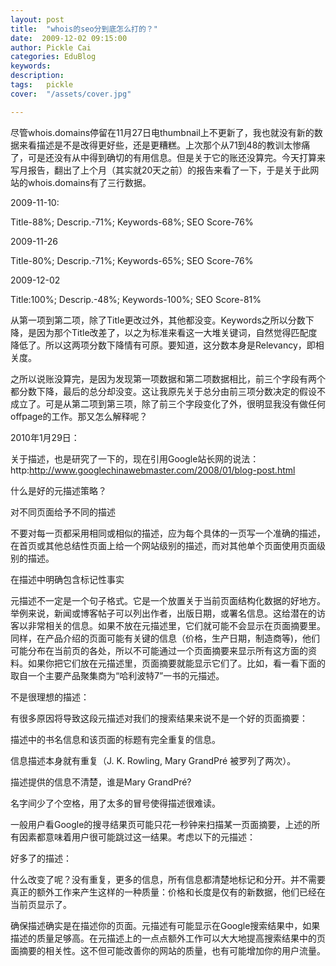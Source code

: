 ```yaml
---
layout: post  
title:  "whois的seo分到底怎么打的？"
date:  2009-12-02 09:15:00
author: Pickle Cai  
categories: EduBlog  
keywords: 
description:   
tags:	pickle   
cover:  "/assets/cover.jpg"  

---
```


尽管whois.domains停留在11月27日电thumbnail上不更新了，我也就没有新的数据来看描述是不是改得更好些，还是更糟糕。上次那个从71到48的教训太惨痛了，可是还没有从中得到确切的有用信息。但是关于它的账还没算完。今天打算来写月报告，翻出了上个月（其实就20天之前）的报告来看了一下，于是关于此网站的whois.domains有了三行数据。 











2009-11-10:





Title-88%; Descrip.-71%; Keywords-68%; SEO Score-76%



 2009-11-26





Title-80%; Descrip.-71%; Keywords-65%; SEO Score-76%



 2009-12-02





Title:100%; Descrip.-48%; Keywords-100%; SEO Score-81%



从第一项到第二项，除了Title更改过外，其他都没变。Keywords之所以分数下降，是因为那个Title改差了，以之为标准来看这一大堆关键词，自然觉得匹配度降低了。所以这两项分数下降情有可原。要知道，这分数本身是Relevancy，即相关度。



之所以说账没算完，是因为发现第一项数据和第二项数据相比，前三个字段有两个都分数下降，最后的总分却没变。这让我原先关于总分由前三项分数决定的假设不成立了。可是从第二项到第三项，除了前三个字段变化了外，很明显我没有做任何offpage的工作。那又怎么解释呢？



 



2010年1月29日：



关于描述，也是研究了一下的，现在引用Google站长网的说法：http:http://www.googlechinawebmaster.com/2008/01/blog-post.html



 



什么是好的元描述策略？





对不同页面给予不同的描述

不要对每一页都采用相同或相似的描述，应为每个具体的一页写一个准确的描述，在首页或其他总结性页面上给一个网站级别的描述，而对其他单个页面使用页面级别的描述。





在描述中明确包含标记性事实

元描述不一定是一个句子格式。它是一个放置关于当前页面结构化数据的好地方。举例来说，新闻或博客帖子可以列出作者，出版日期，或署名信息。这给潜在的访客以非常相关的信息。如果不放在元描述里，它们就可能不会显示在页面摘要里。同样，在产品介绍的页面可能有关键的信息（价格，生产日期，制造商等)，他们可能分布在当前页的各处，所以不可能通过一个页面摘要来显示所有这方面的资料。如果你把它们放在元描述里，页面摘要就能显示它们了。比如，看一看下面的取自一个主要产品聚集商为“哈利波特7”一书的元描述。





不是很理想的描述：







有很多原因将导致这段元描述对我们的搜索结果来说不是一个好的页面摘要：





描述中的书名信息和该页面的标题有完全重复的信息。 



信息描述本身就有重复（J. K. Rowling, Mary GrandPré 被罗列了两次）。



描述提供的信息不清楚，谁是Mary GrandPré? 



名字间少了个空格，用了太多的冒号使得描述很难读。

一般用户看Google的搜寻结果页可能只花一秒钟来扫描某一页面摘要，上述的所有因素都意味着用户很可能跳过这一结果。考虑以下的元描述：





好多了的描述：







什么改变了呢？没有重复，更多的信息，所有信息都清楚地标记和分开。并不需要真正的额外工作来产生这样的一种质量：价格和长度是仅有的新数据，他们已经在当前页显示了。



确保描述确实是在描述你的页面。元描述有可能显示在Google搜索结果中，如果描述的质量足够高。在元描述上的一点点额外工作可以大大地提高搜索结果中的页面摘要的相关性。这不但可能改善你的网站的质量，也有可能增加你的用户流量。



		    
